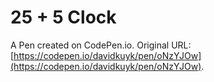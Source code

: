 # 25 + 5 Clock

A Pen created on CodePen.io. Original URL: [https://codepen.io/davidkuyk/pen/oNzYJOw](https://codepen.io/davidkuyk/pen/oNzYJOw).


